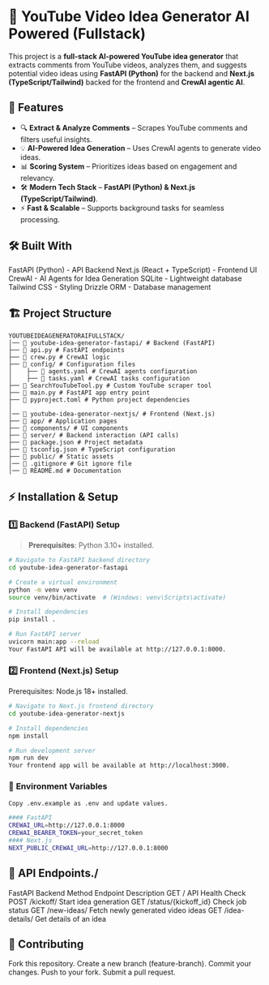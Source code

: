 # 🚀 YouTube Video Idea Generator AI Powered (Fullstack)

This project is a **full-stack AI-powered YouTube idea generator** that extracts comments from YouTube videos, analyzes them, and suggests potential video ideas using **FastAPI (Python)** for the backend and **Next.js (TypeScript/Tailwind)** backed for the frontend and **CrewAI agentic AI**.


## 🌟 Features
- 🔍 **Extract & Analyze Comments** – Scrapes YouTube comments and filters useful insights.
- 💡 **AI-Powered Idea Generation** – Uses CrewAI agents to generate video ideas.
- 📊 **Scoring System** – Prioritizes ideas based on engagement and relevancy.
- 🛠 **Modern Tech Stack** – **FastAPI (Python) & Next.js (TypeScript/Tailwind)**.
- ⚡ **Fast & Scalable** – Supports background tasks for seamless processing.

## 🛠 Built With
FastAPI (Python) - API Backend
Next.js (React + TypeScript) - Frontend UI
CrewAI - AI Agents for Idea Generation
SQLite - Lightweight database
Tailwind CSS - Styling
Drizzle ORM - Database management

## 🏗 Project Structure

```
YOUTUBEIDEAGENERATORAIFULLSTACK/ 
│── 📂 youtube-idea-generator-fastapi/ # Backend (FastAPI)  
├── 📄 api.py # FastAPI endpoints 
├── 📄 crew.py # CrewAI logic 
├── 📂 config/ # Configuration files  
│    ├── 📄 agents.yaml # CrewAI agents configuration 
│    ├── 📄 tasks.yaml # CrewAI tasks configuration  
├── 📄 SearchYouTubeTool.py # Custom YouTube scraper tool 
├── 📄 main.py # FastAPI app entry point  
├── 📄 pyproject.toml # Python project dependencies 
│
│── 📂 youtube-idea-generator-nextjs/ # Frontend (Next.js)  
├── 📂 app/ # Application pages 
├── 📂 components/ # UI components 
├── 📂 server/ # Backend interaction (API calls) 
├── 📄 package.json # Project metadata 
├── 📄 tsconfig.json # TypeScript configuration 
├── 📂 public/ # Static assets 
│── 📄 .gitignore # Git ignore file 
│── 📄 README.md # Documentation
```

## ⚡ Installation & Setup

### **1️⃣ Backend (FastAPI) Setup**
> **Prerequisites**: Python 3.10+ installed.

```bash
# Navigate to FastAPI backend directory
cd youtube-idea-generator-fastapi

# Create a virtual environment
python -m venv venv
source venv/bin/activate  # (Windows: venv\Scripts\activate)

# Install dependencies
pip install .

# Run FastAPI server
uvicorn main:app --reload
Your FastAPI API will be available at http://127.0.0.1:8000.
```

### **2️⃣ Frontend (Next.js) Setup**
Prerequisites: Node.js 18+ installed.

```bash
# Navigate to Next.js frontend directory
cd youtube-idea-generator-nextjs

# Install dependencies
npm install

# Run development server
npm run dev
Your frontend app will be available at http://localhost:3000.
```

### 📌 **Environment Variables**
```bash
Copy .env.example as .env and update values.

#### FastAPI
CREWAI_URL=http://127.0.0.1:8000
CREWAI_BEARER_TOKEN=your_secret_token
#### Next.js
NEXT_PUBLIC_CREWAI_URL=http://127.0.0.1:8000
```

## 📜 API Endpoints./
FastAPI Backend
Method	Endpoint	Description
GET	/	API Health Check
POST	/kickoff/	Start idea generation
GET	/status/{kickoff_id}	Check job status
GET	/new-ideas/	Fetch newly generated video ideas
GET	/idea-details/	Get details of an idea

## 🤝 Contributing
Fork this repository.
Create a new branch (feature-branch).
Commit your changes.
Push to your fork.
Submit a pull request.